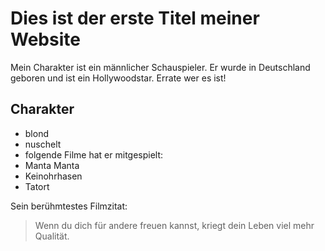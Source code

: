 # Dies ist der erste Titel meiner Website

Mein Charakter ist ein männlicher Schauspieler. Er wurde in Deutschland geboren und ist ein Hollywoodstar.
Errate wer es ist!

## Charakter
* blond
* nuschelt
* folgende Filme hat er mitgespielt:
 * Manta Manta
 * Keinohrhasen
 * Tatort

Sein berühmtestes Filmzitat:
> Wenn du dich für andere freuen kannst, 
> kriegt dein Leben viel mehr Qualität.
